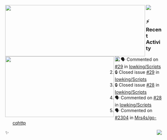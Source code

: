 <p>
  <p>
  <img align="left" width="450" height="165" src="https://github-readme-stats-git-masterrstaa-rickstaa.vercel.app/api?username=lowking&bg_color=0D1116&theme=synthwave&show_icons=true&hide_border=true&line_height=20&title_color=4E7C65&icon_color=555&show_owner=true&text_color=777&count_private=true"/>
  </p>
  <p>
  <img align="left" width="350" height="195" src="https://github-readme-stats-git-masterrstaa-rickstaa.vercel.app/api/top-langs/?layout=compact&username=lowking&bg_color=0D1116&theme=synthwave&show_icons=true&hide_border=true&line_height=20&title_color=4E7C65&icon_color=555&show_owner=true&text_color=777&hide&langs_count=4"/>
  </p>
  <p>
    <a align="left" href="https://t.me/Violettoy_bot"><img src="https://img.shields.io/badge/Telegram-%2352A4DB.svg?&style=social&logo=telegram&logoColor=white" /></a>&nbsp;&nbsp;
<!--     <img align="left" src="https://github.com/lowking/lowking/workflows/Waka%20Readme/badge.svg" />&nbsp;&nbsp; -->
    <img align="left" src="https://github.com/lowking/lowking/workflows/Activity%20Readme/badge.svg" />
  </p>
</p>

### :zap: Recent Activity

<!--START_SECTION:activity-->
1. 🗣 Commented on [#29](https://github.com/lowking/Scripts/issues/29#issuecomment-1674337484) in [lowking/Scripts](https://github.com/lowking/Scripts)
2. 🔒 Closed issue [#29](https://github.com/lowking/Scripts/issues/29) in [lowking/Scripts](https://github.com/lowking/Scripts)
3. 🔒 Closed issue [#28](https://github.com/lowking/Scripts/issues/28) in [lowking/Scripts](https://github.com/lowking/Scripts)
4. 🗣 Commented on [#28](https://github.com/lowking/Scripts/issues/28#issuecomment-1674216351) in [lowking/Scripts](https://github.com/lowking/Scripts)
5. 🗣 Commented on [#2304](https://github.com/Mrs4s/go-cqhttp/issues/2304#issuecomment-1666444028) in [Mrs4s/go-cqhttp](https://github.com/Mrs4s/go-cqhttp)
<!--END_SECTION:activity-->

✨<img align="right" src="http://profile-counter.glitch.me/lowking/count.svg"/>

